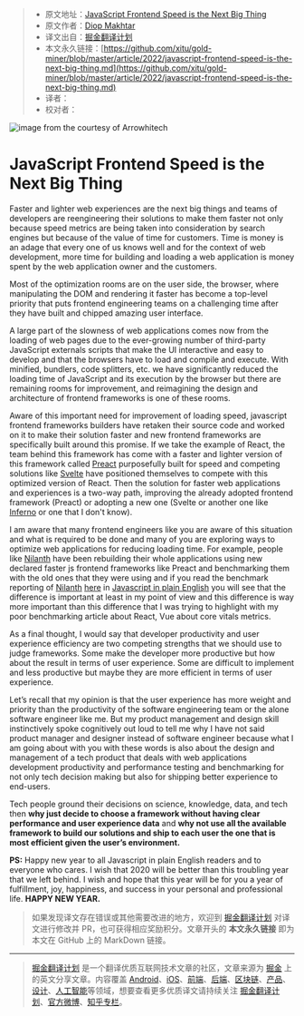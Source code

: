> * 原文地址：[JavaScript Frontend Speed is the Next Big Thing](https://javascript.plainenglish.io/javascript-frontend-speed-is-the-next-big-thing-4caef920e441)
> * 原文作者：[Diop Makhtar](https://medium.com/@mkrdiop)
> * 译文出自：[掘金翻译计划](https://github.com/xitu/gold-miner)
> * 本文永久链接：[https://github.com/xitu/gold-miner/blob/master/article/2022/javascript-frontend-speed-is-the-next-big-thing.md](https://github.com/xitu/gold-miner/blob/master/article/2022/javascript-frontend-speed-is-the-next-big-thing.md)
> * 译者：
> * 校对者：

![image from the courtesy of [Arrowhitech](https://www.arrowhitech.com/frontend-javascript-framework-what-is-it-benefits-and-top-10-best-ones-in-2020/)](https://cdn-images-1.medium.com/max/3200/0*ADxKDjcue-dFgLoK.png)

# JavaScript Frontend Speed is the Next Big Thing

Faster and lighter web experiences are the next big things and teams of developers are reengineering their solutions to make them faster not only because speed metrics are being taken into consideration by search engines but because of the value of time for customers. Time is money is an adage that every one of us knows well and for the context of web development, more time for building and loading a web application is money spent by the web application owner and the customers.

Most of the optimization rooms are on the user side, the browser, where manipulating the DOM and rendering it faster has become a top-level priority that puts frontend engineering teams on a challenging time after they have built and chipped amazing user interface.

A large part of the slowness of web applications comes now from the loading of web pages due to the ever-growing number of third-party JavaScript externals scripts that make the UI interactive and easy to develop and that the browsers have to load and compile and execute. With minified, bundlers, code splitters, etc. we have significantly reduced the loading time of JavaScript and its execution by the browser but there are remaining rooms for improvement, and reimagining the design and architecture of frontend frameworks is one of these rooms.

Aware of this important need for improvement of loading speed, javascript frontend frameworks builders have retaken their source code and worked on it to make their solution faster and new frontend frameworks are specifically built around this promise. If we take the example of React, the team behind this framework has come with a faster and lighter version of this framework called [Preact](https://preactjs.com/) purposefully built for speed and competing solutions like [Svelte](https://svelte.dev/) have positioned themselves to compete with this optimized version of React. Then the solution for faster web applications and experiences is a two-way path, improving the already adopted frontend framework (Preact) or adopting a new one (Svelte or another one like [Inferno](https://www.infernojs.org/) or one that I don't know).

I am aware that many frontend engineers like you are aware of this situation and what is required to be done and many of you are exploring ways to optimize web applications for reducing loading time. For example, people like [Nilanth](undefined) have been rebuilding their whole applications using new declared faster js frontend frameworks like Preact and benchmarking them with the old ones that they were using and if you read the benchmark reporting of [Nilanth](undefined) [here](https://javascript.plainenglish.io/dont-optimize-your-react-app-use-preact-instead-76cdc3e69b59) in [Javascript in plain English](https://javascript.plainenglish.io/) you will see that the difference is important at least in my point of view and this difference is way more important than this difference that I was trying to highlight with my poor benchmarking article about React, Vue about core vitals metrics.

As a final thought, I would say that developer productivity and user experience efficiency are two competing strengths that we should use to judge frameworks. Some make the developer more productive but how about the result in terms of user experience. Some are difficult to implement and less productive but maybe they are more efficient in terms of user experience.

Let’s recall that my opinion is that the user experience has more weight and priority than the productivity of the software engineering team or the alone software engineer like me. But my product management and design skill instinctively spoke cognitively out loud to tell me why I have not said product manager and designer instead of software engineer because what I am going about with you with these words is also about the design and management of a tech product that deals with web applications development productivity and performance testing and benchmarking for not only tech decision making but also for shipping better experience to end-users.

Tech people ground their decisions on science, knowledge, data, and tech then **why just decide to choose a framework without having clear performance and user experience data** and **why not use all the available framework to build our solutions and ship to each user the one that is most efficient given the user’s environment.**

**PS:** Happy new year to all Javascript in plain English readers and to everyone who cares. I wish that 2020 will be better than this troubling year that we left behind. I wish and hope that this year will be for you a year of fulfillment, joy, happiness, and success in your personal and professional life. **HAPPY NEW YEAR.**

> 如果发现译文存在错误或其他需要改进的地方，欢迎到 [掘金翻译计划](https://github.com/xitu/gold-miner) 对译文进行修改并 PR，也可获得相应奖励积分。文章开头的 **本文永久链接** 即为本文在 GitHub 上的 MarkDown 链接。

---

> [掘金翻译计划](https://github.com/xitu/gold-miner) 是一个翻译优质互联网技术文章的社区，文章来源为 [掘金](https://juejin.im) 上的英文分享文章。内容覆盖 [Android](https://github.com/xitu/gold-miner#android)、[iOS](https://github.com/xitu/gold-miner#ios)、[前端](https://github.com/xitu/gold-miner#前端)、[后端](https://github.com/xitu/gold-miner#后端)、[区块链](https://github.com/xitu/gold-miner#区块链)、[产品](https://github.com/xitu/gold-miner#产品)、[设计](https://github.com/xitu/gold-miner#设计)、[人工智能](https://github.com/xitu/gold-miner#人工智能)等领域，想要查看更多优质译文请持续关注 [掘金翻译计划](https://github.com/xitu/gold-miner)、[官方微博](http://weibo.com/juejinfanyi)、[知乎专栏](https://zhuanlan.zhihu.com/juejinfanyi)。
